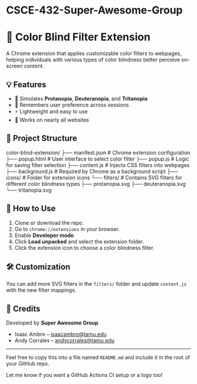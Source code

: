 # CSCE-432-Super-Awesome-Group
# 🧿 Color Blind Filter Extension

A Chrome extension that applies customizable color filters to webpages, helping individuals with various types of color blindness better perceive on-screen content.

## 💡 Features

- 🌈 Simulates **Protanopia**, **Deuteranopia**, and **Tritanopia**
- 🧠 Remembers user preference across sessions
- ⚡ Lightweight and easy to use
- 🔧 Works on nearly all websites

## 📁 Project Structure
color-blind-extension/
├── manifest.json            # Chrome extension configuration
├── popup.html               # User interface to select color filter
├── popup.js                 # Logic for saving filter selection
├── content.js               # Injects CSS filters into webpages
├── background.js            # Required by Chrome as a background script
├── icons/                   # Folder for extension icons
└── filters/                 # Contains SVG filters for different color blindness types
    ├── protanopia.svg
    ├── deuteranopia.svg
    └── tritanopia.svg

## 🚀 How to Use

1. Clone or download the repo.
2. Go to `chrome://extensions` in your browser.
3. Enable **Developer mode**.
4. Click **Load unpacked** and select the extension folder.
5. Click the extension icon to choose a color blindness filter.

## 🛠 Customization

You can add more SVG filters in the `filters/` folder and update `content.js` with the new filter mappings.

## 📣 Credits

Developed by **Super Awesome Group**  
- Isaac Ambro – [isaacambro@tamu.edu](mailto:isaacambro@tamu.edu)  
- Andy Corrales – [andycorrales@tamu.edu](mailto:andycorrales@tamu.edu)

---

Feel free to copy this into a file named `README.md` and include it in the root of your GitHub repo.

Let me know if you want a GitHub Actions CI setup or a logo too!
